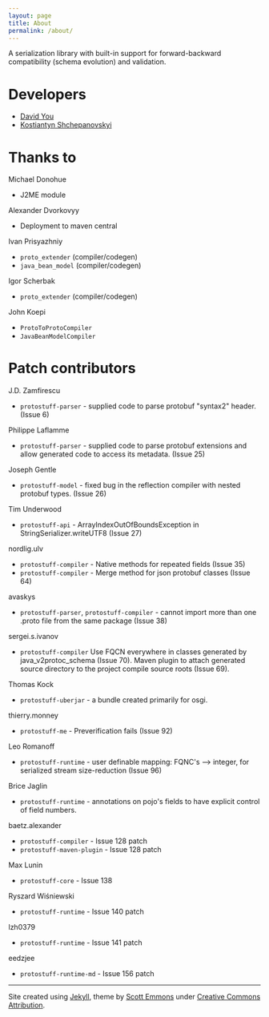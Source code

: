 ```yaml
---
layout: page
title: About
permalink: /about/
---
```


A serialization library with built-in support for forward-backward compatibility (schema evolution) and validation.

Developers
==========

* [David You](https://github.com/dyu)
* [Kostiantyn Shchepanovskyi](https://github.com/kshchepanovskyi)

Thanks to
=========

Michael Donohue

* J2ME module

Alexander Dvorkovyy

* Deployment to maven central

Ivan Prisyazhniy

* `proto_extender` (compiler/codegen)
* `java_bean_model` (compiler/codegen)

Igor Scherbak

* `proto_extender` (compiler/codegen)

John Koepi

* `ProtoToProtoCompiler`
* `JavaBeanModelCompiler`

Patch contributors
==================

J.D. Zamfirescu

* `protostuff-parser` - supplied code to parse protobuf "syntax2" header. (Issue 6)

Philippe Laflamme

* `protostuff-parser` - supplied code to parse protobuf extensions and allow generated code to access its metadata. (Issue 25)

Joseph Gentle

* `protostuff-model` - fixed bug in the reflection compiler with nested protobuf types. (Issue 26)

Tim Underwood

* `protostuff-api` - ArrayIndexOutOfBoundsException in StringSerializer.writeUTF8 (Issue 27)

nordlig.ulv

* `protostuff-compiler` - Native methods for repeated fields (Issue 35)
* `protostuff-compiler` - Merge method for json protobuf classes (Issue 64)

avaskys

* `protostuff-parser`, `protostuff-compiler` - cannot import more than one .proto file from the same package (Issue 38)

sergei.s.ivanov

* `protostuff-compiler` Use FQCN everywhere in classes generated by java_v2protoc_schema (Issue 70). Maven plugin to attach generated source directory to the project compile source roots (Issue 69).

Thomas Kock

* `protostuff-uberjar` - a bundle created primarily for osgi.

thierry.monney

* `protostuff-me` - Preverification fails (Issue 92)

Leo Romanoff

* `protostuff-runtime` - user definable mapping: FQNC's --> integer, for serialized stream size-reduction (Issue 96)

Brice Jaglin

* `protostuff-runtime` - annotations on pojo's fields to have explicit control of field numbers.

baetz.alexander

* `protostuff-compiler` - Issue 128 patch
* `protostuff-maven-plugin` - Issue 128 patch

Max Lunin

* `protostuff-core` - Issue 138

Ryszard Wiśniewski

* `protostuff-runtime` - Issue 140 patch

lzh0379

* `protostuff-runtime` - Issue 141 patch

eedzjee

* `protostuff-runtime-md` - Issue 156 patch

<hr>

Site created using [Jekyll](http://jekyllrb.com), theme by [Scott Emmons](https://github.com/scotte/jekyll-clean) under
[Creative Commons Attribution](http://creativecommons.org/licenses/by/4.0/).